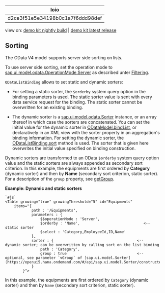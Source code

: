 <!-- loiod2ce3f51e5e34198b0c1a7f6ddd98def -->

| loio |
| -----|
| d2ce3f51e5e34198b0c1a7f6ddd98def |

<div id="loio">

view on: [demo kit nightly build](https://openui5nightly.hana.ondemand.com/#/topic/d2ce3f51e5e34198b0c1a7f6ddd98def) | [demo kit latest release](https://openui5.hana.ondemand.com/#/topic/d2ce3f51e5e34198b0c1a7f6ddd98def)</div>

## Sorting

The OData V4 model supports server side sorting on lists.

To use server side sorting, set the operation mode to [sap.ui.model.odata.OperationMode.Server](https://openui5.hana.ondemand.com/#docs/api/symbols/sap.ui.model.odata.OperationMode.html%23.Server) as described unter [Filtering](Filtering_5338bd1.md).

`ODataListBinding` allows to set static and dynamic sorters:

-   For setting a static sorter, the `$orderby` system query option in the binding parameters is used. The static sorter value is sent with every data service request for the binding. The static sorter cannot be overwritten for an existing binding.

-   The dynamic sorter is a [sap.ui.model.odata.Sorter](https://openui5.hana.ondemand.com/#docs/api/symbols/sap.ui.model.Sorter.html) instance, or an array thereof in which case the sorters are concatenated. You can set the initial value for the dynamic sorter in [ODataModel.bindList](https://openui5.hana.ondemand.com/#/api/sap.ui.model.odata.v4.ODataModel/methods/bindList), or declaratively in an XML view with the sorter property in an aggregation's binding information. For setting the dynamic sorter, the [ODataListBinding.sort](https://openui5.hana.ondemand.com/#/api/sap.ui.model.odata.v4.ODataListBinding/methods/sort) method is used. The sorter that is given here overwrites the initial value specified on binding construction.


Dynamic sorters are transformed to an OData `$orderby` system query option value and the static sorters are always appended as secondary sort criterion. In this example, the equipments are first ordered by **Category** \(dynamic sorter\) and then by **Name** \(secondary sort criterion, static sorter\). For a description of the `group` property, see [getGroup](https://openui5.hana.ondemand.com/#/api/sap.ui.model.Sorter/methods/getGroup).

**Example: Dynamic and static sorters**

```
`#js`
<Table growing="true" growingThreshold="5" id="Equipments"
    items="{
            path : '/Equipments',
            parameters : {
                $$operationMode : 'Server',
                $orderby : 'Name',                             <-- static sorter
                $select : 'Category,EmployeeId,ID,Name'
            },
            sorter : {                                      <-- dynamic sorter; can be overwritten by calling sort on the list binding
                path : 'Category',
                group : true                                <-- optional, see parameter `vGroup` of [sap.ui.model.Sorter](https://openui5.hana.ondemand.com/#/api/sap.ui.model.Sorter/constructor)
            }
        }">
```

In this example, the equipments are first ordered by `Category` \(dynamic sorter\) and then by `Name` \(secondary sort criterion, static sorter\).

